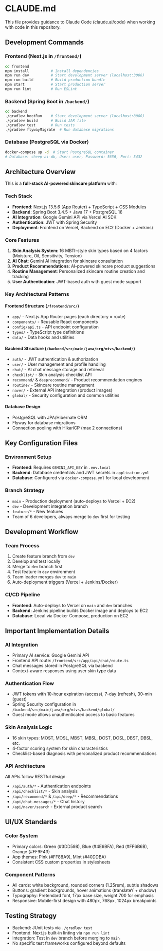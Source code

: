 # CLAUDE.md

This file provides guidance to Claude Code (claude.ai/code) when working with code in this repository.

## Development Commands

### Frontend (Next.js in `/frontend/`)
```bash
cd frontend
npm install          # Install dependencies
npm run dev          # Start development server (localhost:3000)
npm run build        # Build production bundle
npm start            # Start production server
npm run lint         # Run ESLint
```

### Backend (Spring Boot in `/backend/`)
```bash
cd backend
./gradlew bootRun    # Start development server (localhost:8080)
./gradlew build      # Build JAR file
./gradlew test       # Run tests
./gradlew flywayMigrate  # Run database migrations
```

### Database (PostgreSQL via Docker)
```bash
docker-compose up -d  # Start PostgreSQL container
# Database: sheep-ai-db, User: user, Password: 5656, Port: 5432
```

## Architecture Overview

This is a **full-stack AI-powered skincare platform** with:

### Tech Stack
- **Frontend**: Next.js 13.5.6 (App Router) + TypeScript + CSS Modules
- **Backend**: Spring Boot 3.4.5 + Java 17 + PostgreSQL 16
- **AI Integration**: Google Gemini API via Vercel AI SDK
- **Authentication**: JWT with Spring Security
- **Deployment**: Frontend on Vercel, Backend on EC2 (Docker + Jenkins)

### Core Features
1. **Skin Analysis System**: 16 MBTI-style skin types based on 4 factors (Moisture, Oil, Sensitivity, Tension)
2. **AI Chat**: Gemini AI integration for skincare consultation
3. **Product Recommendations**: AI-powered skincare product suggestions
4. **Routine Management**: Personalized skincare routine creation and tracking
5. **User Authentication**: JWT-based auth with guest mode support

### Key Architectural Patterns

#### Frontend Structure (`/frontend/src/`)
- `app/` - Next.js App Router pages (each directory = route)
- `components/` - Reusable React components
- `config/api.ts` - API endpoint configuration
- `types/` - TypeScript type definitions
- `data/` - Data hooks and utilities

#### Backend Structure (`/backend/src/main/java/org/mtvs/backend/`)
- `auth/` - JWT authentication & authorization
- `user/` - User management and profile handling
- `chat/` - AI chat message storage and retrieval
- `checklist/` - Skin analysis checklist API
- `recommend/` & `deeprecommend/` - Product recommendation engines
- `routine/` - Skincare routine management
- `naver/` - External API integration (product images)
- `global/` - Security configuration and common utilities

#### Database Design
- PostgreSQL with JPA/Hibernate ORM
- Flyway for database migrations
- Connection pooling with HikariCP (max 2 connections)

## Key Configuration Files

### Environment Setup
- **Frontend**: Requires `GEMINI_API_KEY` in `.env.local`
- **Backend**: Database credentials and JWT secrets in `application.yml`
- **Database**: Configured via `docker-compose.yml` for local development

### Branch Strategy
- `main` - Production deployment (auto-deploys to Vercel + EC2)
- `dev` - Development integration branch  
- `feature/*` - New features
- Team of 6 developers, always merge to `dev` first for testing

## Development Workflow

### Team Process
1. Create feature branch from `dev`
2. Develop and test locally
3. Merge to `dev` branch first
4. Test feature in `dev` environment
5. Team leader merges `dev` to `main`
6. Auto-deployment triggers (Vercel + Jenkins/Docker)

### CI/CD Pipeline
- **Frontend**: Auto-deploys to Vercel on `main` and `dev` branches
- **Backend**: Jenkins pipeline builds Docker image and deploys to EC2
- **Database**: Local via Docker Compose, production on EC2

## Important Implementation Details

### AI Integration
- Primary AI service: Google Gemini API
- Frontend API route: `/frontend/src/app/api/chat/route.ts`
- Chat messages stored in PostgreSQL via backend
- Context-aware responses using user skin type data

### Authentication Flow
- JWT tokens with 10-hour expiration (access), 7-day (refresh), 30-min (guest)
- Spring Security configuration in `/backend/src/main/java/org/mtvs/backend/global/`
- Guest mode allows unauthenticated access to basic features

### Skin Analysis Logic
- 16 skin types: MOST, MOSL, MBST, MBSL, DOST, DOSL, DBST, DBSL, etc.
- 4-factor scoring system for skin characteristics
- Checklist-based diagnosis with personalized product recommendations

### API Architecture
All APIs follow RESTful design:
- `/api/auth/*` - Authentication endpoints
- `/api/checklist/*` - Skin analysis
- `/api/recommend/*` & `/api/deep/*` - Recommendations
- `/api/chat-messages/*` - Chat history
- `/api/naver/search` - External product search

## UI/UX Standards

### Color System
- Primary colors: Green (#3DD598), Blue (#4E9BFA), Red (#FF6B6B), Orange (#FF9F43)
- App themes: Pink (#FF88A9), Mint (#40DDBA)
- Consistent CSS custom properties in stylesheets

### Component Patterns
- All cards: white background, rounded corners (1.25rem), subtle shadows
- Buttons: gradient backgrounds, hover animations (translateY + shadow)
- Typography: Pretendard font, 17px base size, weight 700 for emphasis
- Responsive: Mobile-first design with 480px, 768px, 1024px breakpoints

## Testing Strategy
- Backend: JUnit tests via `./gradlew test`
- Frontend: Next.js built-in linting via `npm run lint`
- Integration: Test in `dev` branch before merging to `main`
- No specific test frameworks configured beyond defaults